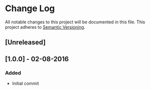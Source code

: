 # Change Log
All notable changes to this project will be documented in this file.
This project adheres to [Semantic Versioning](http://semver.org/).

## [Unreleased]


## [1.0.0] - 02-08-2016
### Added
- Initial commit